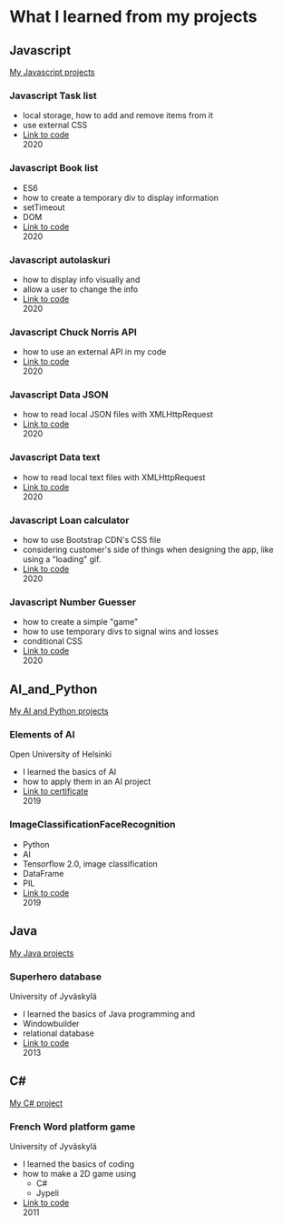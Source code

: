 # What I learned from my projects

## Javascript

[My Javascript projects](https://github.com/vihervirveli/portfolio/tree/master/Javascript)

### Javascript Task list

* local storage, how to add and remove items from it
* use external CSS 
* [Link to code](https://github.com/vihervirveli/portfolio/tree/master/Javascript/taskList) \
2020

### Javascript Book list

* ES6
* how to create a temporary div to display information 
* setTimeout
* DOM 
* [Link to code](https://github.com/vihervirveli/portfolio/tree/master/Javascript/bookList) \
2020

### Javascript autolaskuri
 
* how to display info visually and 
* allow a user to change the info 
* [Link to code](https://github.com/vihervirveli/portfolio/tree/master/Javascript/autolaskuri) \
2020

### Javascript Chuck Norris API

* how to use an external API in my code
* [Link to code](https://github.com/vihervirveli/portfolio/tree/master/Javascript/chuckNorris) \
2020

### Javascript Data JSON

* how to read local JSON files with XMLHttpRequest
* [Link to code](https://github.com/vihervirveli/portfolio/tree/master/Javascript/dataJSON) \
2020

### Javascript Data text

* how to read local text files with XMLHttpRequest
* [Link to code](https://github.com/vihervirveli/portfolio/tree/master/Javascript/dataText) \
2020

### Javascript Loan calculator
 
* how to use Bootstrap CDN's CSS file
* considering customer's side of things when designing the app,
like using a "loading" gif. 
* [Link to code](https://github.com/vihervirveli/portfolio/tree/master/Javascript/loanCalculator) \
2020

### Javascript Number Guesser

* how to create a simple "game"
* how to use temporary divs to signal wins and losses
* conditional CSS
* [Link to code](https://github.com/vihervirveli/portfolio/tree/master/Javascript/numberGuesser) \
2020


## AI_and_Python

[My AI and Python projects](https://github.com/vihervirveli/portfolio/tree/master/AI_and_Python)

### Elements of AI
Open University of Helsinki
* I learned the basics of AI
* how to apply them in an AI project 
* [Link to certificate](https://github.com/vihervirveli/portfolio/blob/master/AI_and_Python/certificate-elements-of-ai-fi.png) \
2019

### ImageClassificationFaceRecognition

* Python
* AI 
* Tensorflow 2.0, image classification
* DataFrame
* PIL 
* [Link to code](https://github.com/vihervirveli/portfolio/tree/master/AI_and_Python/Python_ImageClassificationFaceRecognition) \
2019

## Java

[My Java projects](https://github.com/vihervirveli/portfolio/tree/master/Java)

### Superhero database
University of Jyväskylä
* I learned the basics of Java programming and 
* Windowbuilder
* relational database 
* [Link to code](https://github.com/vihervirveli/portfolio/tree/master/Java/Supersankari_relaatiotietokanta_Windowbuilder/tags/vaihe7) \
2013

## C#

[My C# project](https://github.com/vihervirveli/portfolio/tree/master/C%23)

### French Word platform game
University of Jyväskylä
* I learned the basics of coding 
* how to make a 2D game using
   - C#
   - Jypeli
* [Link to code](https://github.com/vihervirveli/portfolio/tree/master/C%23/FrenchWordTasohyppely) \
2011